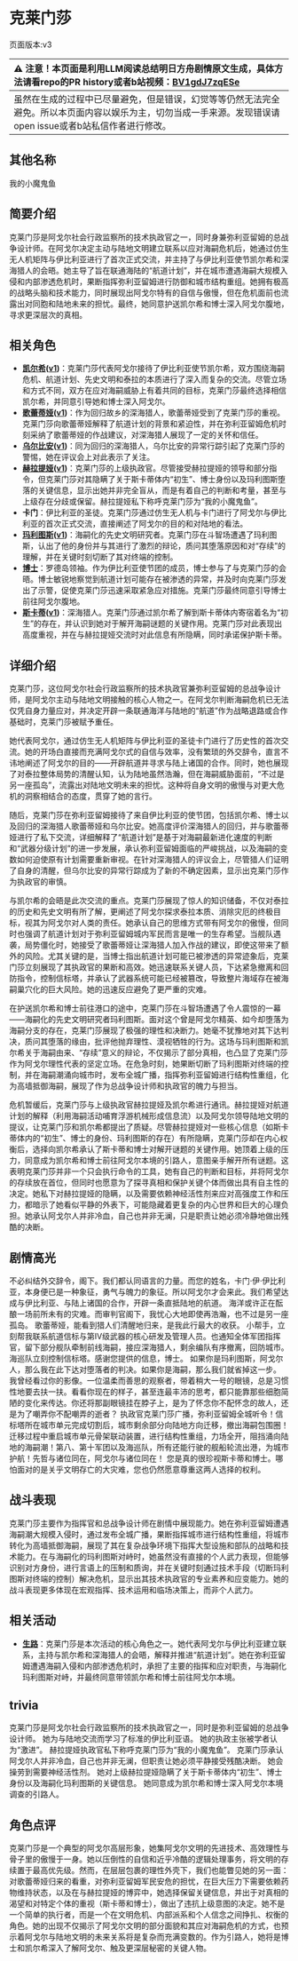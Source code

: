 # 克莱门莎
页面版本:v3
 

| :warning: 注意！本页面是利用LLM阅读总结明日方舟剧情原文生成，具体方法请看repo的PR history或者b站视频：[BV1gdJ7zqESe](https://www.bilibili.com/video/BV1gdJ7zqESe/)         |
|:----------------------------|
| 虽然在生成的过程中已尽量避免，但是错误，幻觉等等仍然无法完全避免。所以本页面内容以娱乐为主，切勿当成一手来源。发现错误请open issue或者b站私信作者进行修改。|



## 其他名称
我的小魔鬼鱼
## 简要介绍
克莱门莎是阿戈尔社会行政监察所的技术执政官之一，同时身兼弥利亚留姆的总战争设计师。在阿戈尔决定主动与陆地文明建立联系以应对海嗣危机后，她通过仿生无人机矩阵与伊比利亚进行了首次正式交流，并主持了与伊比利亚使节凯尔希和深海猎人的会晤。她主导了旨在联通海陆的“航道计划”，并在城市遭遇海嗣大规模入侵和内部渗透危机时，果断指挥弥利亚留姆进行防御和城市结构重组。她拥有极高的战略头脑和技术能力，同时展现出阿戈尔特有的自信与傲慢，但在危机面前也流露出对同胞和陆地未来的担忧。最终，她同意护送凯尔希和博士深入阿戈尔腹地，寻求更深层次的真相。
## 相关角色
-   **[凯尔希](char_003_kalts.md)([v1](../chars/char_003_kalts.md))**：克莱门莎代表阿戈尔接待了伊比利亚使节凯尔希，双方围绕海嗣危机、航道计划、先史文明和泰拉的本质进行了深入而复杂的交流。尽管立场和方式不同，双方在应对海嗣威胁上有着共同的目标，克莱门莎最终选择相信凯尔希，并同意引导她和博士深入阿戈尔。
-   **[歌蕾蒂娅](char_474_glady.md)([v1](../chars/char_474_glady.md))**：作为回归故乡的深海猎人，歌蕾蒂娅受到了克莱门莎的重视。克莱门莎向歌蕾蒂娅解释了航道计划的背景和紧迫性，并在弥利亚留姆危机时刻采纳了歌蕾蒂娅的作战建议，对深海猎人展现了一定的关怀和信任。
-   **[乌尔比安](char_4145_ulpia.md)([v1](../chars/char_4145_ulpia.md))**：同为回归的深海猎人，乌尔比安的异常行踪引起了克莱门莎的警惕，她在评议会上对此表示了关注。
-   **[赫拉提娅](extended_char_he_la_ti_ya.md)([v1](../chars/extended_char_he_la_ti_ya.md))**：克莱门莎的上级执政官。尽管接受赫拉提娅的领导和部分指令，但克莱门莎对其隐瞒了关于斯卡蒂体内“初生”、博士身份以及玛利图斯堕落的关键信息，显示出她并非完全盲从，而是有着自己的判断和考量，甚至与上级存在分歧或保留。赫拉提娅私下称呼克莱门莎为“我的小魔鬼鱼”。
-   **卡门**：伊比利亚的圣徒。克莱门莎通过仿生无人机与卡门进行了阿戈尔与伊比利亚的首次正式交流，直接阐述了阿戈尔的目的和对陆地的看法。
-   **[玛利图斯](extended_char_ma_li_tu_si.md)([v1](../chars/extended_char_ma_li_tu_si.md))**：海嗣化的先史文明研究者。克莱门莎在斗智场遭遇了玛利图斯，认出了他的身份并与其进行了激烈的辩论，质问其堕落原因和对“存续”的理解，并在关键时刻切断了其对终端的控制。
-   **[博士](extended_char_bo_shi.md)**：罗德岛领袖。作为伊比利亚使节团的成员，博士参与了与克莱门莎的会晤。博士敏锐地察觉到航道计划可能存在被渗透的异常，并及时向克莱门莎发出了示警，促使克莱门莎迅速采取紧急应对措施。克莱门莎最终同意引导博士前往阿戈尔腹地。
-   **[斯卡蒂](char_263_skadi.md)([v1](../chars/char_263_skadi.md))**：深海猎人。克莱门莎通过凯尔希了解到斯卡蒂体内寄宿着名为“初生”的存在，并认识到她对于解开海嗣谜题的关键作用。克莱门莎对此表现出高度重视，并在与赫拉提娅交流时对此信息有所隐瞒，同时承诺保护斯卡蒂。
## 详细介绍
克莱门莎，这位阿戈尔社会行政监察所的技术执政官兼弥利亚留姆的总战争设计师，是阿戈尔主动与陆地文明接触的核心人物之一。在阿戈尔判断海嗣危机已无法仅凭自身力量应对，并决定开辟一条联通海洋与陆地的“航道”作为战略退路或合作基础时，克莱门莎被赋予重任。

她代表阿戈尔，通过仿生无人机矩阵与伊比利亚的圣徒卡门进行了历史性的首次交流。她的开场白直接而充满阿戈尔式的自信与效率，没有繁琐的外交辞令，直言不讳地阐述了阿戈尔的目的——开辟航道并寻求与陆上诸国的合作。同时，她也展现了对泰拉整体局势的清醒认知，认为陆地虽然浩瀚，但在海嗣威胁面前，“不过是另一座孤岛”，流露出对陆地文明未来的担忧。这种将自身文明的傲慢与对更大危机的洞察相结合的态度，贯穿了她的言行。

随后，克莱门莎在弥利亚留姆接待了来自伊比利亚的使节团，包括凯尔希、博士以及回归的深海猎人歌蕾蒂娅和乌尔比安。她高度评价深海猎人的回归，并与歌蕾蒂娅进行了私下交流，详细解释了“航道计划”是基于对海嗣最新进化速度的判断和“武器分级计划”的进一步发展，承认弥利亚留姆面临的严峻挑战，以及海嗣的变数如何迫使原有计划需要重新审视。在针对深海猎人的评议会上，尽管猎人们证明了自身的清醒，但乌尔比安的异常行踪成为了新的不确定因素，显示出克莱门莎作为执政官的审慎。

与凯尔希的会晤是此次交流的重点。克莱门莎展现了惊人的知识储备，不仅对泰拉的历史和先史文明有所了解，更阐述了阿戈尔探求泰拉本质、消除灾厄的终极目标，视其为阿戈尔对人类的责任。她承认自己的思维方式带有阿戈尔的傲慢，但同时也强调了航道计划对于弥利亚留姆城内军民而言是唯一的生存希望。当舰队遇袭，局势僵化时，她接受了歌蕾蒂娅让深海猎人加入作战的建议，即使这带来了额外的风险。尤其关键的是，当博士指出航道计划可能已被渗透的异常迹象后，克莱门莎立刻展现了其执政官的果断和高效。她迅速联系关键人员，下达紧急撤离和回防指令，控制信标塔，并承认了武器系统可能已经被篡改，导致整片海域存在被海嗣巢穴化的巨大风险。她的迅速反应避免了更严重的灾难。

在护送凯尔希和博士前往港口的途中，克莱门莎在斗智场遭遇了令人震惊的一幕——海嗣化的先史文明研究者玛利图斯。面对这个曾是阿戈尔精英、如今却堕落为海嗣分支的存在，克莱门莎展现了极强的理性和决断力。她毫不犹豫地对其下达判决，质问其堕落的缘由，批评他抛弃理性、漠视牺牲的行为。这场与玛利图斯和凯尔希关于海嗣由来、“存续”意义的辩论，不仅揭示了部分真相，也凸显了克莱门莎作为阿戈尔理性代表的坚定立场。在危急时刻，她果断切断了玛利图斯对终端的控制，并在海嗣潮涌向城市时，发布全城广播，指挥弥利亚留姆进行结构性重组，化为高墙抵御海嗣，展现了作为总战争设计师和执政官的魄力与担当。

危机暂缓后，克莱门莎与上级执政官赫拉提娅及凯尔希进行通讯。赫拉提娅对航道计划的解释（利用海嗣活动哺育浮游机械形成信息流）以及阿戈尔领导陆地文明的提议，让克莱门莎和凯尔希都提出了质疑。尽管赫拉提娅对一些核心信息（如斯卡蒂体内的“初生”、博士的身份、玛利图斯的存在）有所隐瞒，克莱门莎却在内心权衡后，选择向凯尔希承认了斯卡蒂和博士对解开谜题的关键作用。她顶着上级的压力，同意成为凯尔希和博士前往阿戈尔本境的引路人，意图亲手解开所有谜题。这表明克莱门莎并非一个只会执行命令的工具，她有自己的判断和目标，并将阿戈尔的存续放在首位，但同时也愿意为了探寻真相和保护关键个体而做出具有自主性的决定。她私下对赫拉提娅的隐瞒，以及需要依赖神经活性剂来应对高强度工作和压力，都暗示了她看似平静的外表下，可能隐藏着更复杂的内心世界和巨大的心理负担。她承认阿戈尔人并非冷血，自己也并非无澜，只是职责让她必须冷静地做出残酷的决断。
## 剧情高光
不必纠结外交辞令，阁下。我们都认同语言的力量。而您的姓名，卡门·伊·伊比利亚，本身便已是一种象征，勇气与魄力的象征。所以阿戈尔才会来此。我们希望达成与伊比利亚、与陆上诸国的合作，开辟一条直抵陆地的航道。
海洋或许正在酝酿一场前所未有的灾难。而审判官阁下，我忧心大地即使再浩瀚，也不过是另一座孤岛。
歌蕾蒂娅，能看到猎人们清醒地归来，是我此行最大的收获。
小帮手，立刻帮我联系航道信标与第Ⅳ级武器的核心研发及管理人员。也通知全体军团指挥官，留下部分舰队牵制前线海嗣，接应深海猎人，剩余编队有序撤离，回防城市。海巡队立刻控制信标塔。感谢您提供的信息，博士。
如果你是玛利图斯，阿戈尔人，那么我在此下达对堕落者的判决。如果你是海嗣，那么我们就省掉这一步。
我曾经看过你的影像。一位温柔而善思的观察者，带着稍大一号的眼镜，总是习惯性地要去扶一扶。看看你现在的样子，甚至连最丰沛的思考，都只能靠那些细胞简陋的变化来传达。你还将那副眼镜挂在脖子上，是为了怀念你不配怀念的故人，还是为了嘲弄你不配嘲弄的逝者？
执政官克莱门莎广播，弥利亚留姆全城听令！信标塔所在城市单元完成切割后，城市剩余部分向陆地方向迁移，撤出海嗣包围圈！迁移过程中重启城市单元骨架联动装置，进行结构性重组，力场全开，阻挡涌向陆地的海嗣潮！第八、第十军团以及海巡队，所有还能行驶的舰船轮流出港，为城市护航！先哲与诸位同在，阿戈尔与诸位同在！
您是真的很珍视斯卡蒂和博士。哪怕面对的是关乎文明存亡的大灾难，您也仍然愿意尊重这两人选择的权利。
## 战斗表现
克莱门莎主要作为指挥官和总战争设计师在剧情中展现能力。她在弥利亚留姆遭遇海嗣潮大规模入侵时，通过发布全城广播，果断指挥城市进行结构性重组，将城市转化为高墙抵御海嗣，展现了其在复杂战争环境下指挥大型设施和部队的战略和技术能力。在与海嗣化的玛利图斯对峙时，她虽然没有直接的个人武力表现，但能够识别对方身份，进行言语上的压制和质询，并在关键时刻通过技术手段（切断玛利图斯对终端的控制）解决危机，显示出其技术执政官的专业素养和应变能力。她的战斗表现更多体现在宏观指挥、技术运用和临场决策上，而非个人武力。
## 相关活动
-   **[生路](../stories/act34side.md)**：克莱门莎是本次活动的核心角色之一。她代表阿戈尔与伊比利亚建立联系，主持与凯尔希和深海猎人的会晤，解释并推进“航道计划”。她在弥利亚留姆遭遇海嗣入侵和内部渗透危机时，承担了主要的指挥和应对职责，与海嗣化玛利图斯对峙，并最终同意带领凯尔希和博士前往阿戈尔本境。
## trivia
克莱门莎是阿戈尔社会行政监察所的技术执政官之一，同时是弥利亚留姆的总战争设计师。
她为与陆地交流而学习了标准的伊比利亚语。
她的执政主张被学者认为“激进”。
赫拉提娅执政官私下称呼克莱门莎为“我的小魔鬼鱼”。
克莱门莎承认阿戈尔人并非冷血，自己也并非无澜，但职责让她必须平静接受残酷决断。
她会操劳到需要神经活性剂。
她对上级赫拉提娅隐瞒了关于斯卡蒂体内“初生”、博士身份以及海嗣化玛利图斯的关键信息。
她同意成为凯尔希和博士深入阿戈尔本境调查的引路人。
## 角色点评
克莱门莎是一个典型的阿戈尔高层形象，她集阿戈尔文明的先进技术、高效理性与骨子里的傲慢于一身。她以压倒性的自信和近乎冷酷的逻辑处理事务，将文明的存续置于最高优先级。然而，在层层包裹的理性外壳下，我们也能瞥见她的另一面：对歌蕾蒂娅归来的看重，对弥利亚留姆军民安危的担忧，在巨大压力下需要依赖药物维持状态，以及在与赫拉提娅的博弈中，她选择保留关键信息，并出于对真相的渴望和对特定个体的重视（斯卡蒂和博士），做出了违抗上级意图的决定。她不是一个简单的执行者，而是一个在文明危机、内部派系和个人信念之间挣扎、权衡的角色。她的出现不仅揭示了阿戈尔文明的部分面貌和其应对海嗣危机的方式，也预示着阿戈尔与陆地文明的未来关系将是复杂而充满变数的。作为引路人，她将是博士和凯尔希深入了解阿戈尔、触及更深层秘密的关键人物。